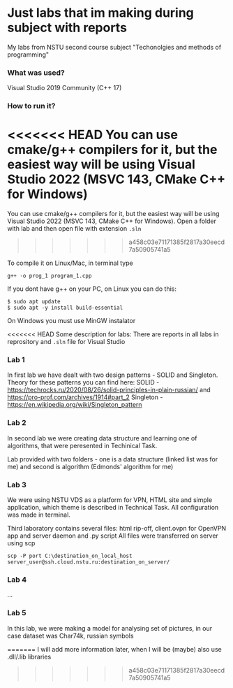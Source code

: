 # Just labs that im making during subject with reports
My labs from NSTU second course subject "Techonolgies and methods of programming"
### What was used?
Visual Studio 2019 Community (C++ 17)
### How to run it?
<<<<<<< HEAD
You can use cmake/g++ compilers for it, but the easiest way will be using Visual Studio 2022 (MSVC 143, CMake C++ for Windows)
=======
You can use cmake/g++ compilers for it, but the easiest way will be using Visual Studio 2022 (MSVC 143, CMake C++ for Windows). Open a folder with lab and then open file with extension ```.sln```
>>>>>>> a458c03e71171385f2817a30eecd7a50905741a5

To compile it on Linux/Mac, in terminal type
```
g++ -o prog_1 program_1.cpp
```
If you dont have g++ on your PC, on Linux you can do this:
```
$ sudo apt update
$ sudo apt -y install build-essential
```
On Windows you must use MinGW instalator

<<<<<<< HEAD
Some description for labs:
There are reports in all labs in reprository and ```.sln``` file for Visual Studio


### Lab 1

In first lab we have dealt with two design patterns - SOLID and Singleton.
Theory for these patterns you can find here:
SOLID - https://techrocks.ru/2020/08/26/solid-principles-in-plain-russian/ and https://pro-prof.com/archives/1914#part_2
Singleton - https://en.wikipedia.org/wiki/Singleton_pattern

### Lab 2

In second lab we were creating data structure and learning one of algorithms, that were peresented in Techinical Task.

Lab provided with two folders - one is a data structure (linked list was for me) and second is algorithm (Edmonds' algorithm for me)

### Lab 3

We were using NSTU VDS as a platform for VPN, HTML site and simple application, which theme is described in Technical Task.
All configuration was made in terminal.

Third laboratory contains several files: html rip-off, client.ovpn for OpenVPN app and server daemon and .py script
All files were transferred on server using scp
```
scp -P port C:\destination_on_local_host server_user@ssh.cloud.nstu.ru:destination_on_server/
```

### Lab 4

...

### Lab 5

In this lab, we were making a model for analysing set of pictures, in our case dataset was Char74k, russian symbols

=======
I will add more information later, when I will be (maybe) also use .dll/.lib libraries
>>>>>>> a458c03e71171385f2817a30eecd7a50905741a5
